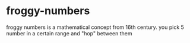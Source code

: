 # froggy-numbers
 froggy numbers is a mathematical concept from 16th century. you pick 5 number in a certain range and "hop" between them
